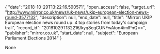 {
  "date": "2018-10-29T13:22:16.590571", 
  "open_access": false, 
  "target_url": "http://www.mirror.co.uk/news/uk-news/ukip-european-election-news-round-3577132", 
  "description": null, 
  "end_date": null, 
  "title": "Mirror: UKIP European election news round up: 4 top stories from today's campaign trail", 
  "record_id": "20181029T132216/kyq8eqCUNFwAton4imIPnQ==", 
  "publisher": "mirror.co.uk", 
  "start_date": null, 
  "subject": "European Parliament Elections 2014"
}

None